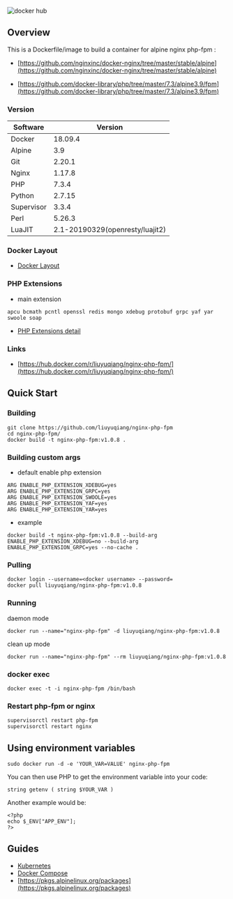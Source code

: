 ![docker hub](https://img.shields.io/docker/stars/liuyuqiang/nginx-php-fpm.svg?style=flat)

## Overview

This is a Dockerfile/image to build a container for alpine nginx php-fpm :

- [https://github.com/nginxinc/docker-nginx/tree/master/stable/alpine](https://github.com/nginxinc/docker-nginx/tree/master/stable/alpine)

- [https://github.com/docker-library/php/tree/master/7.3/alpine3.9/fpm](https://github.com/docker-library/php/tree/master/7.3/alpine3.9/fpm)

### Version

| Software | Version |
|-----|-------|
| Docker | 18.09.4|
| Alpine | 3.9 |
| Git | 2.20.1 |
| Nginx | 1.17.8 |
| PHP  | 7.3.4 |
| Python | 2.7.15 |
| Supervisor | 3.3.4 |
| Perl | 5.26.3 |
| LuaJIT	|2.1-20190329(openresty/luajit2)|

### Docker Layout

- [Docker Layout](https://github.com/liuyuqiang/nginx-php-fpm/blob/master/docs/layout.md)

### PHP Extensions

- main extension

```
apcu bcmath pcntl openssl redis mongo xdebug protobuf grpc yaf yar swoole soap
```
- [PHP Extensions detail](https://github.com/liuyuqiang/nginx-php-fpm/blob/master/docs/php_extensions.md)

### Links

- [https://hub.docker.com/r/liuyuqiang/nginx-php-fpm/](https://hub.docker.com/r/liuyuqiang/nginx-php-fpm/)

## Quick Start

### Building

```
git clone https://github.com/liuyuqiang/nginx-php-fpm
cd nginx-php-fpm/
docker build -t nginx-php-fpm:v1.0.8 .
```

### Building custom args

- default enable php extension

```
ARG ENABLE_PHP_EXTENSION_XDEBUG=yes
ARG ENABLE_PHP_EXTENSION_GRPC=yes
ARG ENABLE_PHP_EXTENSION_SWOOLE=yes
ARG ENABLE_PHP_EXTENSION_YAF=yes
ARG ENABLE_PHP_EXTENSION_YAR=yes
```
- example

```
docker build -t nginx-php-fpm:v1.0.8 --build-arg ENABLE_PHP_EXTENSION_XDEBUG=no --build-arg ENABLE_PHP_EXTENSION_GRPC=yes --no-cache .
```

### Pulling

```
docker login --username=<docker username> --password=
docker pull liuyuqiang/nginx-php-fpm:v1.0.8
```

### Running

daemon mode
```
docker run --name="nginx-php-fpm" -d liuyuqiang/nginx-php-fpm:v1.0.8
```
clean up mode
```
docker run --name="nginx-php-fpm" --rm liuyuqiang/nginx-php-fpm:v1.0.8
```

### docker exec

```
docker exec -t -i nginx-php-fpm /bin/bash
```

### Restart php-fpm or nginx

```
supervisorctl restart php-fpm
supervisorctl restart nginx
```

## Using environment variables

```
sudo docker run -d -e 'YOUR_VAR=VALUE' nginx-php-fpm
```

You can then use PHP to get the environment variable into your code:

```
string getenv ( string $YOUR_VAR )
```

Another example would be:

```
<?php
echo $_ENV["APP_ENV"];
?>
```

## Guides

- [Kubernetes](https://github.com/liuyuqiang/nginx-php-fpm/blob/master/docs/kubernetes.md)
- [Docker Compose](https://github.com/liuyuqiang/nginx-php-fpm/blob/master/docs/docker_compose.md)
- [https://pkgs.alpinelinux.org/packages](https://pkgs.alpinelinux.org/packages)
